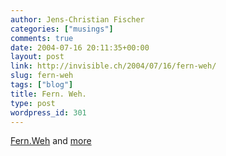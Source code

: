 ```yaml
---
author: Jens-Christian Fischer
categories: ["musings"]
comments: true
date: 2004-07-16 20:11:35+00:00
layout: post
link: http://invisible.ch/2004/07/16/fern-weh/
slug: fern-weh
tags: ["blog"]
title: Fern. Weh.
type: post
wordpress_id: 301
---
```


[Fern.Weh](http://vowe.net/archives/004728.html) and [more](http://photos.vowe.org/scotland2004)
